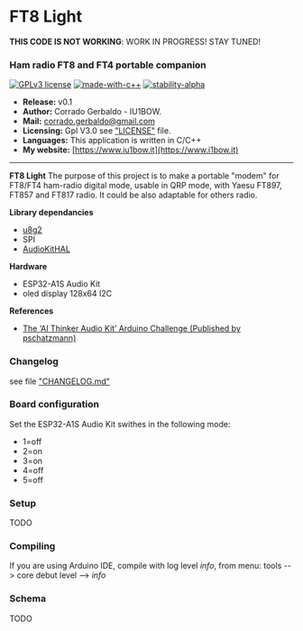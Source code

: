 FT8 Light
===

**THIS CODE IS NOT WORKING**: WORK IN PROGRESS! STAY TUNED!

### Ham radio FT8 and FT4 portable companion
[![GPLv3 license](https://img.shields.io/badge/License-GPLv3-blue.svg)](http://perso.crans.org/besson/LICENSE.html)
[![made-with-c++](https://img.shields.io/badge/C++-Solutions-blue.svg?style=flat&logo=c++)](https://img.shields.io/badge/C++-Solutions-blue.svg?style=flat&logo=c++)
[![stability-alpha](https://img.shields.io/badge/stability-alpha-f4d03f.svg)](https://github.com/mkenney/software-guides/blob/master/STABILITY-BADGES.md#alpha)


- **Release:** v0.1
- **Author:** Corrado Gerbaldo - IU1BOW.
- **Mail:** <corrado.gerbaldo@gmail.com>
- **Licensing:** Gpl V3.0 see ["LICENSE"](LICENSE) file.
- **Languages:** This application is written in C/C++
- **My website:** [https://www.iu1bow.it](https://www.i1bow.it) 
___
**FT8 Light** 
The purpose of this project is to make a  portable "modem" for  FT8/FT4 ham-radio digital mode, usable in  QRP mode, with Yaesu FT897, FT857 and FT817 radio.
It could be also adaptable for others radio.

**Library dependancies** 
- [u8g2](https://github.com/olikraus/u8g2)
- SPI
- [AudioKitHAL](https://github.com/pschatzmann/arduino-audiokit)

**Hardware** 
- ESP32-A1S Audio Kit
- oled display 128x64 I2C

**References**
- [The ‘AI Thinker Audio Kit’ Arduino Challenge (Published by pschatzmann)](https://www.pschatzmann.ch/home/2021/12/06/the-ai-thinker-audio-kit-experience-or-nothing-is-right/)

### Changelog
see file ["CHANGELOG.md"](docs/CHANGELOG.md)

### Board configuration
Set the ESP32-A1S Audio Kit swithes in the following mode: 
- 1=off
- 2=on
- 3=on
- 4=off
- 5=off

### Setup
TODO

### Compiling
If you are using Arduino IDE, compile with log level *info*, from menu: tools --> core debut level --> *info*

### Schema            
TODO
